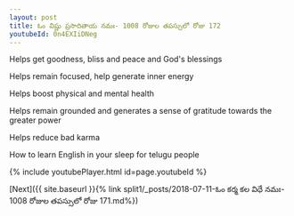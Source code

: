 ```yaml
---
layout: post
title: ఓం విష్ణు ప్రసాదితాయ నమః- 1008 రోజుల తపస్సులో రోజు 172
youtubeId: 0n4EXIiDNeg
---
```

 
 
Helps get goodness, bliss and peace and God's blessings
 
Helps remain focused, help generate inner energy 
 
Helps boost physical and mental health 
 
Helps remain grounded and generates a sense of gratitude towards the greater power 
 
Helps reduce bad karma
 
How to learn English in your sleep for telugu people
 
 
 
 


{% include youtubePlayer.html id=page.youtubeId %}
 
[Next]({{ site.baseurl }}{% link split1/_posts/2018-07-11-ఓం కర్మ కల విధే నమః- 1008 రోజుల తపస్సులో రోజు 171.md%})
 
